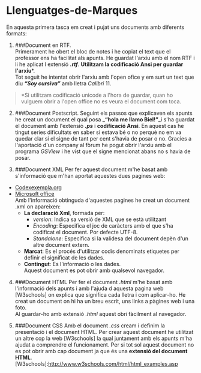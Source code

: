 # Llenguatges-de-Marques
En aquesta primera tasca em creat i pujat uns documents amb diferents formats:

1. ###Document en RTF.  
Primerament he obert el bloc de notes i he copiat el text que el professor ens ha facilitat als apunts. He guardat l'arxiu amb el nom RTF  i li he aplicat l extensió _**.rtf**_. **Utilitzam la codificació Ansi per guardar l'arxiu***.  
 Tot seguit he intentat obrir l'arxiu amb l'open ofice y em surt un text que diu _**“Soy cursiva”**_ amb lletra _Calibri_ 11.  
> *Si utilitzam codificació unicode a l'hora de guardar, quan ho vulguem obrir a l'open office no es veura el document com toca.

2. ###Document Postscript.
Seguint els passos que explicaven els apunts he creat un document el qual posa _**“hola me llamo Biel!”**_i s'ha guardat el document amb l'extensió _**.ps**_ i **codificació Ansi**. 
En aquest cas he tingut series dificultats en saber si estava bé o no perquè no em va quedar clar si el signe de tant per cent s'havia de posar o no. Gracies a l'aportació d'un company al fòrum he pogut obrir l'arxiu amb el programa _GSView_ i he vist que el signe mencionat abans no s havia de posar.

3. ###Document XML
Per fer aquest document m'he basat amb s'informació que m'han aportat aquestes dues pagines web:
 * [Codexexempla.org](http://www.codexexempla.org/curso/curso_1_1.php) 
 * [Microsoft office](https://support.office.com/es-es/article/XML-para-principiantes-a87d234d-4c2e-4409-9cbc-45e4eb857d44)  
Amb l'informació obtinguda d'aquestes pagines he creat un document .xml on apareixen:  
      * **La declaració Xml**, formada per: 
        * _version_: Indica sa versió de XML que se està utilitzant
        * _Encoding_: Especifica el joc de caràcters amb el que s'ha codificat el document. Por defecte  UTF-8.
        * _Standalone_: Especifica si la validesa del document depèn d'un altre document extern.   
     * **Marcat**: Es el procés d'utilitzar codis denominats etiquetes per definir el significat de les dades.  
     * **Contingut**: Es l'informació o les dades.  
Aquest document es pot obrir amb qualsevol navegador.

4. ###Document HTML 
Per fer el document _.html_ m'he basat amb l'informació dels apunts i amb l'ajuda d aquesta pagina web [W3schools] on explica que significa cada lletra i com aplicar-ho.
He creat un document on hi ha un breu escrit, uns links a pàgines web i una foto.  
Al guardar-ho amb extensió _.html_ aquest obri fàcilment al navegador.

5. ###Document CSS
Amb el document _.css_ cream i definim la presentació i el document HTML. Per crear aquest document he utilitzat un altre cop la web [W3schools] la qual juntament amb els apunts m'ha ajudat a comprendre el funcionament.
Per si tot sol aquest document no es pot obrir amb cap document ja que és una **extensió del document HTML**.
[W3schools]:http://www.w3schools.com/html/html_examples.asp
